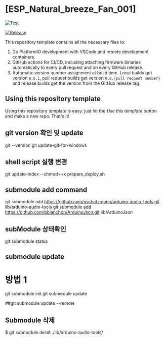 # [ESP_Natural_breeze_Fan_001]

[![Test](https://github.com/256dpi/arduino-mqtt/actions/workflows/test.yml/badge.svg)](https://github.com/hosanglee-kr/PlatformIO_Template_V001/actions/workflows/test.yml)


[![Release](https://github.com/hosanglee-kr/ESP_Natural_breeze_Fan_001/actions/workflows/release_v2.1.yml/badge.svg)](https://github.com/hosanglee-kr/ESP_Natural_breeze_Fan_001/actions/workflows/release_v2.1.yml)

This repository template contains all the necessary files to:

1. Do PlatformIO development with VSCode and remote development containers.
2. GitHub actions for CI/CD, including attaching firmware binaries automatically to every pull request
   and on every GitHub release.
3. Automatic version number assignment at build time. Local builds get version `0.0.1`, pull request
   builds get version `0.0.{pull request number}` and release builds get the version from the GitHub
   release tag.

## Using this repository template

Using this repository template is easy: just hit the _Use this template_ button and make a new repo. That's it!


## git version 확인 및 update
git --version
git update-git-for-windows


## shell script 실행 변경
git update-index --chmod=+x prepare_deploy.sh

## submodule add command
git submodule add https://github.com/pschatzmann/arduino-audio-tools.git lib/arduino-audio-tools
git submodule add https://github.com/bblanchon/ArduinoJson.git lib/ArduinoJson

## subModule 상태확인
git submodule status

## submodule update
# 방법 1
git submodule init
git submodule update

##git submodule update --remote

## Submodule 삭제
$ git submodule deinit ./lib/arduino-audio-tools/

